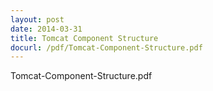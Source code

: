 ```yaml
---
layout: post
date: 2014-03-31
title: Tomcat Component Structure
docurl: /pdf/Tomcat-Component-Structure.pdf
---
```


Tomcat-Component-Structure.pdf